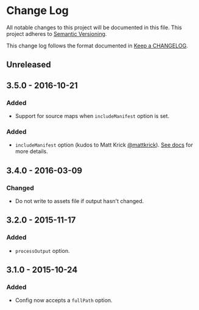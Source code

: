 # Change Log

All notable changes to this project will be documented in this file.
This project adheres to [Semantic Versioning].

This change log follows the format documented in [Keep a CHANGELOG].

[Semantic Versioning]: http://semver.org/
[Keep a CHANGELOG]: http://keepachangelog.com/

## Unreleased

## 3.5.0 - 2016-10-21

### Added

- Support for source maps when `includeManifest` option is set.

### Added

- `includeManifest` option (kudos to Matt Krick [@mattkrick](https://github.com/mattkrick)).
  [See docs](./README.md#includemanifest) for more details.

## 3.4.0 - 2016-03-09

### Changed

- Do not write to assets file if output hasn't changed.

## 3.2.0 - 2015-11-17

### Added

- `processOutput` option.

## 3.1.0 - 2015-10-24

### Added

- Config now accepts a `fullPath` option.
